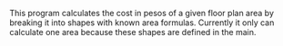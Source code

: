 This program calculates the cost in pesos of a given floor plan area by breaking it into shapes with known area formulas. Currently
it only can calculate one area because these shapes are defined in the main. 
